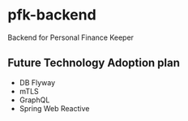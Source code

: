 # pfk-backend
Backend for Personal Finance Keeper



## Future Technology Adoption plan
- DB Flyway
- mTLS
- GraphQL
- Spring Web Reactive
